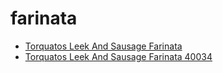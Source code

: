 # farinata

 * [Torquatos Leek And Sausage Farinata](../../index/t/torquatos-leek-and-sausage-farinata-40034.json)
 * [Torquatos Leek And Sausage Farinata 40034](../../index/t/torquatos-leek-and-sausage-farinata-40034.json)
